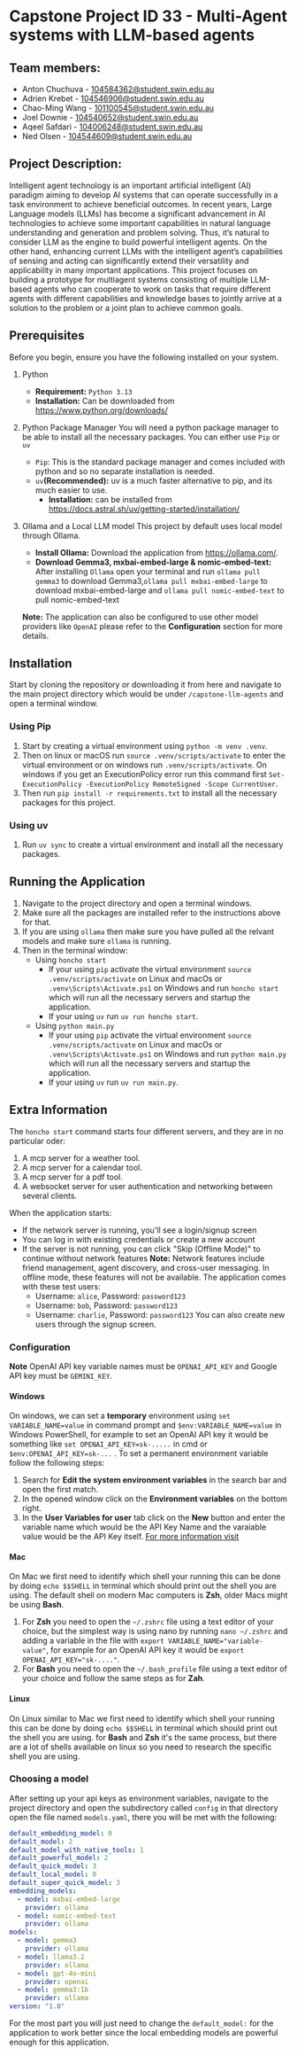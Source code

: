 # Capstone Project ID 33 - Multi-Agent systems with LLM-based agents



## Team members:
- Anton Chuchuva - 104584362@student.swin.edu.au
- Adrien Krebet - 104546906@student.swin.edu.au
- Chao-Ming Wang - 101100545@student.swin.edu.au
- Joel Downie - 104540652@student.swin.edu.au
- Aqeel Safdari - 104006248@student.swin.edu.au
- Ned Olsen - 104544609@student.swin.edu.au

## Project Description:
Intelligent agent technology is an important artificial intelligent (AI) paradigm aiming to develop AI systems that can operate successfully in a task environment to achieve beneficial outcomes. In recent years, Large Language models (LLMs) has become a significant advancement in AI technologies to achieve some important capabilities in natural language understanding and generation and problem solving. Thus, it’s natural to consider LLM as the engine to build powerful intelligent agents. On the other hand, enhancing current LLMs with the intelligent agent’s capabilities of sensing and acting can significantly extend their versatility and applicability in many important applications. This project focuses on building a prototype for multiagent systems consisting of multiple LLM-based agents who can cooperate to work on tasks that require different agents with different capabilities and knowledge bases to jointly arrive at a solution to the problem or a joint plan to achieve common goals.

## Prerequisites
Before you begin, ensure you have the following installed on your system.
1. Python
   * **Requirement:** ```Python 3.13``` 
   * **Installation:** Can be downloaded from https://www.python.org/downloads/

2. Python Package Manager
   You will need a python package manager to be able to install all the necessary packages. You can either use ```Pip``` or ```uv```
      * ```Pip```: This is the standard package manager and comes included with python and so no separate installation is needed. 
      * ```uv```**(Recommended):** uv is a much faster alternative to pip, and its much easier to use.
        * **Installation:** can be installed from https://docs.astral.sh/uv/getting-started/installation/

3. Ollama and a Local LLM model
   This project by default uses local model through Ollama.
   * **Install Ollama:** Download the application from https://ollama.com/.
   * **Download Gemma3, mxbai-embed-large & nomic-embed-text:** After installing ```Ollama``` open your terminal and run ```ollama pull gemma3``` to download Gemma3,```ollama pull mxbai-embed-large``` to download mxbai-embed-large and ```ollama pull nomic-embed-text``` to pull nomic-embed-text
     
    **Note:** The application can also be configured to use other model providers like ```OpenAI``` please refer to the **Configuration** section for more details.

## Installation
Start by cloning the repository or downloading it from here and navigate to the main project directory which would be under ```/capstone-llm-agents``` and open a terminal window.
### Using Pip
1. Start by creating a virtual environment using ```python -m venv .venv```.
2. Then on linux or macOS run ```source .venv/scripts/activate``` to enter the virtual environment or on windows run  ```.venv/scripts/activate```.
   On windows if you get an ExecutionPolicy error run this command first ```Set-ExecutionPolicy -ExecutionPolicy RemoteSigned -Scope CurrentUser```.
3. Then run ```pip install -r requirements.txt``` to install all the necessary packages for this project.
### Using uv
1. Run ```uv sync``` to create a virtual environment and install all the necessary packages. 

## Running the Application
1. Navigate to the project directory and open a terminal windows. 
2. Make sure all the packages are installed refer to the instructions above for that.
3. If you are using ```ollama``` then make sure you have pulled all the relvant models and make sure ```ollama``` is running.
4. Then in the terminal window:
   * Using ```honcho start```
     * If your using ```pip``` activate the virtual environment ```source .venv/scripts/activate``` on Linux and macOs or ```.venv\Scripts\Activate.ps1``` on Windows and run ```honcho start``` which will run all the necessary servers and startup the application.
     * If your using ```uv``` run ```uv run honcho start```.
   * Using ```python main.py```
     * If your using ```pip``` activate the virtual environment ```source .venv/scripts/activate``` on Linux and macOs or ```.venv\Scripts\Activate.ps1``` on Windows and run ```python main.py``` which will run all the necessary servers and startup the application.
     * If your using ```uv``` run ```uv run main.py```.

## Extra Information 
The ```honcho start``` command starts four different servers, and they are in no particular oder:
1. A mcp server for a weather tool.
2. A mcp server for a calendar tool.
3. A mcp server for a pdf tool.
4. A websocket server for user authentication and networking between several clients.

When the application starts:
- If the network server is running, you'll see a login/signup screen
- You can log in with existing credentials or create a new account
- If the server is not running, you can click "Skip (Offline Mode)" to continue without network features
**Note:** Network features include friend management, agent discovery, and cross-user messaging. In offline mode, these features will not be available.
The application comes with these test users:
     - Username: `alice`, Password: `password123`
     - Username: `bob`, Password: `password123`
     - Username: `charlie`, Password: `password123`
You can also create new users through the signup screen.
       
### Configuration

**Note** OpenAI API key variable names must be ```OPENAI_API_KEY``` and Google API key must be ```GEMINI_KEY```.
#### Windows
On windows, we can set a **temporary** environment using ```set VARIABLE_NAME=value``` in command prompt and ``$env:VARIABLE_NAME=value`` in Windows PowerShell, for example to set an OpenAI API key it would be something like ```set OPENAI_API_KEY=sk-.....``` in cmd or ```$env:OPENAI_API_KEY=sk-...``` .
To set a permanent environment variable follow the following steps:
1. Search for **Edit the system environment variables** in the search bar and open the first match.
2. In the opened window click on the **Environment variables** on the bottom right.
3. In the **User Variables for user** tab click on the **New** button and enter the variable name which would be the API Key Name and the varaiable value would be the API Key itself.
[For more information visit](https://learn.microsoft.com/en-us/powershell/module/microsoft.powershell.core/about/about_environment_variables?view=powershell-7.5)

#### Mac
On Mac we first need to identify which shell your running this can be done by doing ```echo $$SHELL``` in terminal which should print out the shell you are using.
The default shell on modern Mac computers is **Zsh**, older Macs might be using **Bash**.
1. For **Zsh** you need to open the ```~/.zshrc``` file using a text editor of your choice, but the simplest way is using nano by running ```nano ~/.zshrc``` and adding a variable in the file with ```export VARIABLE_NAME="variable-value"```, for example for an OpenAI API key it would be ```export OPENAI_API_KEY="sk-...."```.
2. For **Bash** you need to open the ```~/.bash_profile``` file using a text editor of your choice and follow the same steps as for **Zah**.

#### Linux
On Linux similar to Mac we first need to identify which shell your running this can be done by doing ```echo $$SHELL``` in terminal which should print out the shell you are using.
for **Bash** and **Zsh** it's the same process, but there are a lot of shells available on linux so you need to research the specific shell you are using.

### Choosing a model
After setting up your api keys as environment variables, navigate to the project directory and open the subdirectory called ```config```
in that directory open the file named ```models.yaml```, there you will be met with the following:
```yaml
default_embedding_model: 0
default_model: 2
default_model_with_native_tools: 1
default_powerful_model: 2
default_quick_model: 3
default_local_model: 0
default_super_quick_model: 3
embedding_models:
  - model: mxbai-embed-large
    provider: ollama
  - model: nomic-embed-text
    provider: ollama
models:
  - model: gemma3
    provider: ollama
  - model: llama3.2
    provider: ollama
  - model: gpt-4o-mini
    provider: openai
  - model: gemma3:1b
    provider: ollama
version: "1.0"
```
For the most part you will just need to change the ```default_model:``` for the application to work better since the local embedding models are powerful enough for this application.


